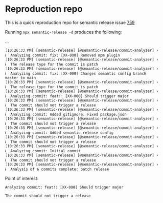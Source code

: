 # Reproduction  repo

This is a quick reproduction repo for semantic release issue [759](https://github.com/semantic-release/commit-analyzer/issues/759#issuecomment-3053396311)

Running `npx semantic-release -d` produces the following:

...
```
[10:26:33 PM] [semantic-release] [@semantic-release/commit-analyzer] › ℹ  Analyzing commit: fix: [XX-000] Removed npm plugin
[10:26:33 PM] [semantic-release] [@semantic-release/commit-analyzer] › ℹ  The release type for the commit is patch
[10:26:33 PM] [semantic-release] [@semantic-release/commit-analyzer] › ℹ  Analyzing commit: fix: [XX-000] Changes semantic config branch master to main
[10:26:33 PM] [semantic-release] [@semantic-release/commit-analyzer] › ℹ  The release type for the commit is patch
[10:26:33 PM] [semantic-release] [@semantic-release/commit-analyzer] › ℹ  Analyzing commit: feat!: [XX-000] Should trigger major
[10:26:33 PM] [semantic-release] [@semantic-release/commit-analyzer] › ℹ  The commit should not trigger a release
[10:26:33 PM] [semantic-release] [@semantic-release/commit-analyzer] › ℹ  Analyzing commit: Added gitignore. Fixed package.json
[10:26:33 PM] [semantic-release] [@semantic-release/commit-analyzer] › ℹ  The commit should not trigger a release
[10:26:33 PM] [semantic-release] [@semantic-release/commit-analyzer] › ℹ  Analyzing commit: Added semantic release config
[10:26:33 PM] [semantic-release] [@semantic-release/commit-analyzer] › ℹ  The commit should not trigger a release
[10:26:33 PM] [semantic-release] [@semantic-release/commit-analyzer] › ℹ  Analyzing commit: Initial commit
[10:26:33 PM] [semantic-release] [@semantic-release/commit-analyzer] › ℹ  The commit should not trigger a release
[10:26:33 PM] [semantic-release] [@semantic-release/commit-analyzer] › ℹ  Analysis of 6 commits complete: patch release
```

Point of interest:

`Analyzing commit: feat!: [XX-000] Should trigger major`

`The commit should not trigger a release`
